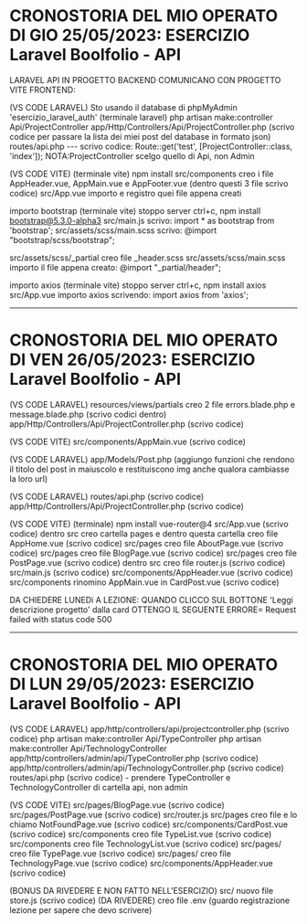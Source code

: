 # CRONOSTORIA DEL MIO OPERATO DI GIO 25/05/2023: ESERCIZIO Laravel Boolfolio - API

LARAVEL API IN PROGETTO BACKEND COMUNICANO CON PROGETTO VITE FRONTEND:

(VS CODE LARAVEL)
Sto usando il database di phpMyAdmin 'esercizio_laravel_auth'
(terminale laravel) php artisan make:controller Api/ProjectController
app/Http/Controllers/Api/ProjectController.php (scrivo codice per passare la lista dei miei post del database in formato json)
routes/api.php --- scrivo codice: Route::get('test', [ProjectController::class, 'index']); NOTA:ProjectController scelgo quello di Api, non Admin

(VS CODE VITE)
(terminale vite) npm install
src/components creo i file AppHeader.vue, AppMain.vue e AppFooter.vue (dentro questi 3 file scrivo codice)
src/App.vue importo e registro quei file appena creati

importo bootstrap
(terminale vite) stoppo server ctrl+c, npm install bootstrap@5.3.0-alpha3
src/main.js scrivo: import * as bootstrap from 'bootstrap';
src/assets/scss/main.scss scrivo: @import "bootstrap/scss/bootstrap";

src/assets/scss/_partial creo file _header.scss
src/assets/scss/main.scss importo il file appena creato: @import "_partial/header";

importo axios
(terminale vite) stoppo server ctrl+c, npm install axios
src/App.vue importo axios scrivendo: import axios from 'axios';

-----------------------------------------------------------------------------------------------------------------------------------
# CRONOSTORIA DEL MIO OPERATO DI VEN 26/05/2023: ESERCIZIO Laravel Boolfolio - API

(VS CODE LARAVEL)
resources/views/partials creo 2 file errors.blade.php e message.blade.php (scrivo codici dentro)
app/Http/Controllers/Api/ProjectController.php (scrivo codice)

(VS CODE VITE)
src/components/AppMain.vue (scrivo codice)

(VS CODE LARAVEL)
app/Models/Post.php (aggiungo funzioni che rendono il titolo del post in maiuscolo e restituiscono img anche qualora cambiasse la loro url)

(VS CODE LARAVEL)
routes/api.php (scrivo codice)
app/Http/Controllers/Api/ProjectController.php (scrivo codice)

(VS CODE VITE)
(terminale) npm install vue-router@4
src/App.vue (scrivo codice)
dentro src creo cartella pages e dentro questa cartella creo file AppHome.vue (scrivo codice)
src/pages creo file AboutPage.vue (scrivo codice)
src/pages creo file BlogPage.vue (scrivo codice)
src/pages creo file PostPage.vue (scrivo codice)
dentro src creo file router.js (scrivo codice)
src/main.js (scrivo codice)
src/components/AppHeader.vue (scrivo codice)
src/components rinomino AppMain.vue in CardPost.vue (scrivo codice)

DA CHIEDERE LUNEDì A LEZIONE:
QUANDO CLICCO SUL BOTTONE 'Leggi descrizione progetto' dalla card OTTENGO IL SEGUENTE ERRORE= Request failed with status code 500

-----------------------------------------------------------------------------------------------------------------------------------
# CRONOSTORIA DEL MIO OPERATO DI LUN 29/05/2023: ESERCIZIO Laravel Boolfolio - API

(VS CODE LARAVEL)
app/http/controllers/api/projectcontroller.php (scrivo codice)
php artisan make:controller Api/TypeController
php artisan make:controller Api/TechnologyController
app/http/controllers/admin/api/TypeController.php (scrivo codice)
app/http/controllers/admin/api/TechnologyController.php (scrivo codice)
routes/api.php (scrivo codice) - prendere TypeController e TechnologyController di cartella api, non admin

(VS CODE VITE)
src/pages/BlogPage.vue (scrivo codice)
src/pages/PostPage.vue (scrivo codice)
src/router.js
src/pages creo file e lo chiamo NotFoundPage.vue (scrivo codice)
src/components/CardPost.vue (scrivo codice)
src/components creo file TypeList.vue (scrivo codice)
src/components creo file TechnologyList.vue (scrivo codice)
src/pages/ creo file TypePage.vue (scrivo codice)
src/pages/ creo file TechnologyPage.vue (scrivo codice)
src/components/AppHeader.vue (scrivo codice)

(BONUS DA RIVEDERE E NON FATTO NELL'ESERCIZIO)
src/ nuovo file store.js (scrivo codice) (DA RIVEDERE)
creo file .env (guardo registrazione lezione per sapere che devo scrivere)

